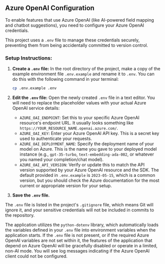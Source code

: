 ## Azure OpenAI Configuration

To enable features that use Azure OpenAI (like AI-powered field mapping and chatbot suggestions), you need to configure your Azure OpenAI credentials.

This project uses a `.env` file to manage these credentials securely, preventing them from being accidentally committed to version control.

### Setup Instructions:

1.  **Create a `.env` file:**
    In the root directory of the project, make a copy of the example environment file `.env.example` and rename it to `.env`. You can do this with the following command in your terminal:
    ```bash
    cp .env.example .env
    ```

2.  **Edit the `.env` file:**
    Open the newly created `.env` file in a text editor. You will need to replace the placeholder values with your actual Azure OpenAI service details:

    *   `AZURE_OAI_ENDPOINT`: Set this to your specific Azure OpenAI resource's endpoint URL. It usually looks something like `https://YOUR_RESOURCE_NAME.openai.azure.com/`.
    *   `AZURE_OAI_KEY`: Enter your Azure OpenAI API key. This is a secret key used to authenticate your requests.
    *   `AZURE_OAI_DEPLOYMENT_NAME`: Specify the deployment name of your model on Azure. This is the name you gave to your deployed model instance (e.g., `gpt-35-turbo`, `text-embedding-ada-002`, or whatever you named your completion/chat model).
    *   `AZURE_OAI_API_VERSION`: Verify or update this to match the API version supported by your Azure OpenAI resource and the SDK. The default provided in `.env.example` is `2023-05-15`, which is a common version, but you should check the Azure documentation for the most current or appropriate version for your setup.

3.  **Save the `.env` file.**

The `.env` file is listed in the project's `.gitignore` file, which means Git will ignore it, and your sensitive credentials will not be included in commits to the repository.

The application utilizes the `python-dotenv` library, which automatically loads the variables defined in your `.env` file into environment variables when the application starts. If the `.env` file is not present, or if the required Azure OpenAI variables are not set within it, the features of the application that depend on Azure OpenAI will be gracefully disabled or operate in a limited, non-AI mode. You will see log messages indicating if the Azure OpenAI client could not be configured.

